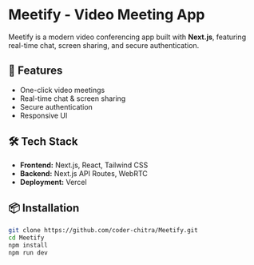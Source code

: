 # Meetify - Video Meeting App  

Meetify is a modern video conferencing app built with **Next.js**, featuring real-time chat, screen sharing, and secure authentication.  

## 🚀 Features  
- One-click video meetings  
- Real-time chat & screen sharing  
- Secure authentication  
- Responsive UI  

## 🛠 Tech Stack  
- **Frontend:** Next.js, React, Tailwind CSS  
- **Backend:** Next.js API Routes, WebRTC  
- **Deployment:** Vercel  

## 📦 Installation  
```bash
git clone https://github.com/coder-chitra/Meetify.git
cd Meetify
npm install
npm run dev
